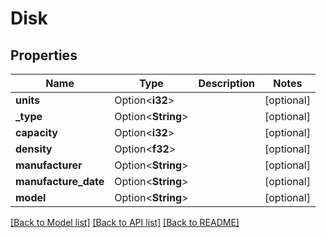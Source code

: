 # Disk

## Properties

Name | Type | Description | Notes
------------ | ------------- | ------------- | -------------
**units** | Option<**i32**> |  | [optional]
**_type** | Option<**String**> |  | [optional]
**capacity** | Option<**i32**> |  | [optional]
**density** | Option<**f32**> |  | [optional]
**manufacturer** | Option<**String**> |  | [optional]
**manufacture_date** | Option<**String**> |  | [optional]
**model** | Option<**String**> |  | [optional]

[[Back to Model list]](../README.md#documentation-for-models) [[Back to API list]](../README.md#documentation-for-api-endpoints) [[Back to README]](../README.md)


